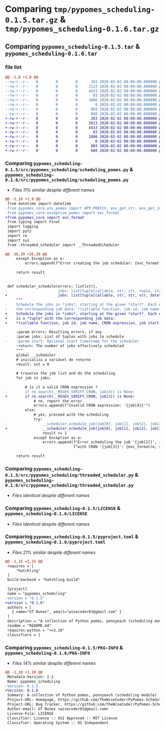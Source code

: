 # Comparing `tmp/pypomes_scheduling-0.1.5.tar.gz` & `tmp/pypomes_scheduling-0.1.6.tar.gz`

## Comparing `pypomes_scheduling-0.1.5.tar` & `pypomes_scheduling-0.1.6.tar`

### file list

```diff
@@ -1,8 +1,8 @@
--rw-r--r--   0        0        0      283 2020-02-02 00:00:00.000000 pypomes_scheduling-0.1.5/src/pypomes_scheduling/__init__.py
--rw-r--r--   0        0        0     3123 2020-02-02 00:00:00.000000 pypomes_scheduling-0.1.5/src/pypomes_scheduling/scheduling_pomes.py
--rw-r--r--   0        0        0     4433 2020-02-02 00:00:00.000000 pypomes_scheduling-0.1.5/src/pypomes_scheduling/threaded_scheduler.py
--rw-r--r--   0        0        0       83 2020-02-02 00:00:00.000000 pypomes_scheduling-0.1.5/.gitignore
--rw-r--r--   0        0        0     1086 2020-02-02 00:00:00.000000 pypomes_scheduling-0.1.5/LICENSE
--rw-r--r--   0        0        0        0 2020-02-02 00:00:00.000000 pypomes_scheduling-0.1.5/README.md
--rw-r--r--   0        0        0      803 2020-02-02 00:00:00.000000 pypomes_scheduling-0.1.5/pyproject.toml
--rw-r--r--   0        0        0      688 2020-02-02 00:00:00.000000 pypomes_scheduling-0.1.5/PKG-INFO
+-rw-r--r--   0        0        0      283 2020-02-02 00:00:00.000000 pypomes_scheduling-0.1.6/src/pypomes_scheduling/__init__.py
+-rw-r--r--   0        0        0     3013 2020-02-02 00:00:00.000000 pypomes_scheduling-0.1.6/src/pypomes_scheduling/scheduling_pomes.py
+-rw-r--r--   0        0        0     4433 2020-02-02 00:00:00.000000 pypomes_scheduling-0.1.6/src/pypomes_scheduling/threaded_scheduler.py
+-rw-r--r--   0        0        0       83 2020-02-02 00:00:00.000000 pypomes_scheduling-0.1.6/.gitignore
+-rw-r--r--   0        0        0     1086 2020-02-02 00:00:00.000000 pypomes_scheduling-0.1.6/LICENSE
+-rw-r--r--   0        0        0        0 2020-02-02 00:00:00.000000 pypomes_scheduling-0.1.6/README.md
+-rw-r--r--   0        0        0      803 2020-02-02 00:00:00.000000 pypomes_scheduling-0.1.6/pyproject.toml
+-rw-r--r--   0        0        0      688 2020-02-02 00:00:00.000000 pypomes_scheduling-0.1.6/PKG-INFO
```

### Comparing `pypomes_scheduling-0.1.5/src/pypomes_scheduling/scheduling_pomes.py` & `pypomes_scheduling-0.1.6/src/pypomes_scheduling/scheduling_pomes.py`

 * *Files 11% similar despite different names*

```diff
@@ -1,10 +1,9 @@
 from datetime import datetime
-from pypomes_core.env_pomes import APP_PREFIX, env_get_str, env_get_int
-from pypomes_core.exception_pomes import exc_format
+from pypomes_core import exc_format
 from typing import Final
 import logging
 import pytz
 import re
 import sys
 from .threaded_scheduler import __ThreadedScheduler
 
@@ -36,39 +35,39 @@
     except Exception as e:
         errors.append(f"Error creating the job scheduler: {exc_format(e, sys.exc_info())}")
 
     return result
 
 
 def scheduler_schedule(errors: list[str],
-                       jobs: list[tuple[callable, str, str, tuple, str]], start: datetime) -> int:
+                       jobs: list[tuple[callable, str, str, str, datetime, tuple, dict]]) -> int:
     """
-    Schedule the jobs in *jobs*, starting at the given *start*. Each element in the job list is a *tuple* with
-    the corresponding job data: *(callable function, job id, job name, job arguments, CRON expression)*.
+    Schedule the jobs in *jobs*, starting at the given *start*. Each element in the job list
+    is a *tuple* with the corresponding job data:
+    *(callable function, job id, job name, CRON expression, job start timestamp, job args, job kwargs)*.
 
     :param errors: Resulting errors, if any
     :param jobs: List of tuples with jobs to schedule
-    :param start: Optional start timestamp for the scheduler
     :return: The number of jobs effectively scheduled
     """
     global __scheduler
     # inicializa a variável de retorno
     result: int = 0
 
     # traverse the job list and do the scheduling
     for job in jobs:
 
         # is it a valid CRON expression ?
-        if re.search(__REGEX_VERIFY_CRON, job[4]) is None:
+        if re.search(__REGEX_VERIFY_CRON, job[3]) is None:
             # no, report the error
             errors.append(f"Invalid CRON expression: '{job[4]}'")
         else:
             # yes, proceed with the scheduling
             try:
-                __scheduler.schedule_job(job[0], job[1], job[2], job[4], job[3], start)
+                __scheduler.schedule_job(job[0], job[1], job[2], job[3], job[4], job[5], job[6])
                 result += 1
             except Exception as e:
                 errors.append(f"Error scheduling the job '{job[2]}', id '{job[1]}', "
                               f"with CRON '{job[3]}': {exc_format(e, sys.exc_info())}")
 
     return result
```

### Comparing `pypomes_scheduling-0.1.5/src/pypomes_scheduling/threaded_scheduler.py` & `pypomes_scheduling-0.1.6/src/pypomes_scheduling/threaded_scheduler.py`

 * *Files identical despite different names*

### Comparing `pypomes_scheduling-0.1.5/LICENSE` & `pypomes_scheduling-0.1.6/LICENSE`

 * *Files identical despite different names*

### Comparing `pypomes_scheduling-0.1.5/pyproject.toml` & `pypomes_scheduling-0.1.6/pyproject.toml`

 * *Files 21% similar despite different names*

```diff
@@ -2,15 +2,15 @@
 requires = [
     "hatchling"
 ]
 build-backend = "hatchling.build"
 
 [project]
 name = "pypomes_scheduling"
-version = "0.1.5"
+version = "0.1.6"
 authors = [
   { name="GT Nunes", email="wisecoder01@gmail.com" }
 ]
 description = "A collection of Python pomes, pennyeach (scheduling module)"
 readme = "README.md"
 requires-python = ">=3.10"
 classifiers = [
```

### Comparing `pypomes_scheduling-0.1.5/PKG-INFO` & `pypomes_scheduling-0.1.6/PKG-INFO`

 * *Files 14% similar despite different names*

```diff
@@ -1,10 +1,10 @@
 Metadata-Version: 2.1
 Name: pypomes_scheduling
-Version: 0.1.5
+Version: 0.1.6
 Summary: A collection of Python pomes, pennyeach (scheduling module)
 Project-URL: Homepage, https://github.com/TheWiseCoder/PyPomes-Scheduling
 Project-URL: Bug Tracker, https://github.com/TheWiseCoder/PyPomes-Scheduling/issues
 Author-email: GT Nunes <wisecoder01@gmail.com>
 License-File: LICENSE
 Classifier: License :: OSI Approved :: MIT License
 Classifier: Operating System :: OS Independent
```

